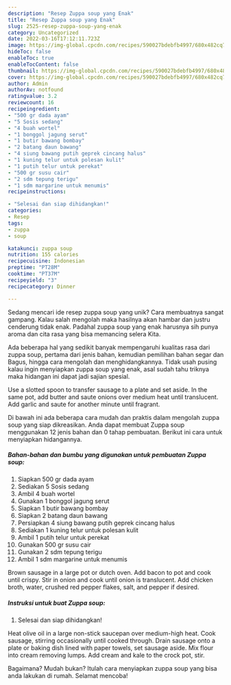 ```yaml
---
description: "Resep Zuppa soup yang Enak"
title: "Resep Zuppa soup yang Enak"
slug: 2525-resep-zuppa-soup-yang-enak
category: Uncategorized
date: 2022-03-16T17:12:11.723Z
image: https://img-global.cpcdn.com/recipes/590027bdebfb4997/680x482cq70/zuppa-soup-foto-resep-utama.jpg
hideToc: false
enableToc: true
enableTocContent: false
thumbnail: https://img-global.cpcdn.com/recipes/590027bdebfb4997/680x482cq70/zuppa-soup-foto-resep-utama.jpg
cover: https://img-global.cpcdn.com/recipes/590027bdebfb4997/680x482cq70/zuppa-soup-foto-resep-utama.jpg
author: Admin
authorAv: notfound
ratingvalue: 3.2
reviewcount: 16
recipeingredient:
- "500 gr dada ayam"
- "5 Sosis sedang"
- "4 buah wortel"
- "1 bonggol jagung serut"
- "1 butir bawang bombay"
- "2 batang daun bawang"
- "4 siung bawang putih geprek cincang halus"
- "1 kuning telur untuk polesan kulit"
- "1 putih telur untuk perekat"
- "500 gr susu cair"
- "2 sdm tepung terigu"
- "1 sdm margarine untuk menumis"
recipeinstructions:

- "Selesai dan siap dihidangkan!"
categories:
- Resep
tags:
- zuppa
- soup

katakunci: zuppa soup 
nutrition: 155 calories
recipecuisine: Indonesian
preptime: "PT28M"
cooktime: "PT37M"
recipeyield: "3"
recipecategory: Dinner

---
```





Sedang mencari ide resep zuppa soup yang unik? Cara membuatnya sangat gampang. Kalau salah mengolah maka hasilnya akan hambar dan justru cenderung tidak enak. Padahal zuppa soup yang enak harusnya sih punya aroma dan cita rasa yang bisa memancing selera Kita.





Ada beberapa hal yang sedikit banyak mempengaruhi kualitas rasa dari zuppa soup, pertama dari jenis bahan, kemudian pemilihan bahan segar dan Bagus, hingga cara mengolah dan menghidangkannya. Tidak usah pusing kalau ingin menyiapkan zuppa soup yang enak,      asal sudah tahu triknya maka hidangan ini dapat jadi sajian spesial.














Use a slotted spoon to transfer sausage to a plate and set aside. In the same pot, add butter and saute onions over medium heat until translucent. Add garlic and saute for another minute until fragrant.






Di bawah ini ada beberapa cara mudah dan praktis dalam mengolah zuppa soup yang siap dikreasikan. Anda dapat membuat Zuppa soup menggunakan 12 jenis bahan dan 0 tahap pembuatan. Berikut ini cara untuk menyiapkan hidangannya.

<!--inarticleads1-->

##### Bahan-bahan dan bumbu yang digunakan untuk pembuatan Zuppa soup:

1. Siapkan 500 gr dada ayam
1. Sediakan 5 Sosis sedang
1. Ambil 4 buah wortel
1. Gunakan 1 bonggol jagung serut
1. Siapkan 1 butir bawang bombay
1. Siapkan 2 batang daun bawang
1. Persiapkan 4 siung bawang putih geprek cincang halus
1. Sediakan 1 kuning telur untuk polesan kulit
1. Ambil 1 putih telur untuk perekat
1. Gunakan 500 gr susu cair
1. Gunakan 2 sdm tepung terigu
1. Ambil 1 sdm margarine untuk menumis


Brown sausage in a large pot or dutch oven. Add bacon to pot and cook until crispy. Stir in onion and cook until onion is translucent. Add chicken broth, water, crushed red pepper flakes, salt, and pepper if desired. 

<!--inarticleads2-->

##### Instruksi untuk buat Zuppa soup:


1. Selesai dan siap dihidangkan!

Heat olive oil in a large non-stick saucepan over medium-high heat. Cook sausage, stirring occasionally until cooked through. Drain sausage onto a plate or baking dish lined with paper towels, set sausage aside. Mix flour into cream removing lumps. Add cream and kale to the crock pot, stir. 

Bagaimana? Mudah bukan? Itulah cara menyiapkan zuppa soup yang bisa anda lakukan di rumah. Selamat mencoba!
